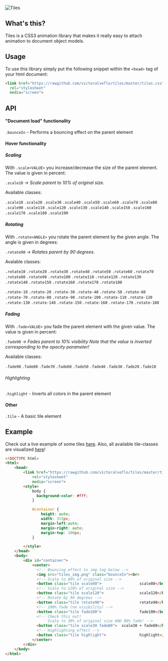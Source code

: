 ![Tiles](http://jambler.se/demos/tiles/tiles_img.png)

## What's this?
Tiles is a CSS3 animation library that makes it really easy to attach animation to document object models.
## Usage
To use this library simply put the following snippet within the `<head>` tag of your html document:
```html
<link href="https://rawgithub.com/victoralveflo/tiles/master/tiles.css" 
  rel="stylesheet" 
  media="screen">
```
## API
#### "Document load" functionality
`.bounceIn` - Performs a bouncing effect on the parent element
#### Hover functionality
##### Scaling
With `.scale<VALUE>` you increase/decrease the size of the parent element. The value is given in percent: 

`.scale10` *-> Scale parent to 10% of original size.*

Available classes:

`.scale10`
`.scale20`
`.scale30`
`.scale40`
`.scale50`
`.scale60`
`.scale70`
`.scale80`
`.scale90`
`.scale110`
`.scale120`
`.scale130`
`.scale140`
`.scale150`
`.scale160`
`.scale170`
`.scale180`
`.scale190`
##### Rotating
With `.rotate<ANGLE>` you rotate the parent element by the given angle. The angle is given in degrees: 

`.rotate90` *-> Rotates parent by 90 degrees.*

Avalable classes:


`.rotate10`
`.rotate20`
`.rotate30`
`.rotate40`
`.rotate50`
`.rotate60`
`.rotate70`
`.rotate80`
`.rotate90`
`.rotate100`
`.rotate110`
`.rotate120`
`.rotate130`
`.rotate140`
`.rotate150`
`.rotate160`
`.rotate170`
`.rotate180`
 
`.rotate-10`
`.rotate-20`
`.rotate-30`
`.rotate-40`
`.rotate-50`
`.rotate-60`
`.rotate-70`
`.rotate-80`
`.rotate-90`
`.rotate-100`
`.rotate-110`
`.rotate-120`
`.rotate-130`
`.rotate-140`
`.rotate-150`
`.rotate-160`
`.rotate-170`
`.rotate-180`

##### Fading
With `.fade<VALUE>` you fade the parent element with the given value. The value is given in percent: 

`.fade90` *-> Fades parent to 10% visibility*
*Note that the value is inverted corresponding to the opacity parameter!*

Available classes:

`.fade90`
`.fade80`
`.fade70`
`.fade60`
`.fade50`
`.fade40`
`.fade30`
`.fade20`
`.fade10`

###### Highlighting
`.highlight` - Inverts all colors in the parent element
#### Other
`.tile` - A basic tile element

## Example
Check out a live example of some tiles [here](http://jambler.se/demos/tiles/). Also, all available tile-classes are visualized [here](http://jambler.se/demos/tiles/)!
```html
<!DOCTYPE html>
<html>
	<head>
		<link href="https://rawgithub.com/victoralveflo/tiles/master/tiles.css" 
			rel="stylesheet" 
	  		media="screen">
	  	<style>
	  		body {
			  background-color: #fff;
			}

			#container {
				height: auto;
				width: 315px;
				margin-left:auto;
				margin-right: auto;
				margin-top: 100px;
			}

	  	</style>
	</head>
	<body>
		<div id="container">
			<center>
			  <!-- Bouncing effect to img-tag below -->
		  	  <img src="tiles_img.png" class="bounceIn"><br>
			  <!-- Scale to 80% of original size -->
			  <button class="tile scale80">					scale80</button>
			  <!-- Scale to 120% of original size -->
			  <button class="tile scale120">				scale120</button>
			  <!-- Rotate by 90 degrees -->
			  <button class="tile rotate90">				rotate90</button>
			  <!-- 100% fade (no visibility) -->
			  <button class="tile fade100">					fade100</button>
			  <!-- Check this out! 
				   Scale to 30% of original size AND 80% fade! -->
			  <button class="tile scale30 fade80">	scale30 + fade80</button>
			  <!-- Highlighting effect -->
			  <button class="tile highlight">				highlight</button>
			</center>
		</div>
	</body>
</html>
```
